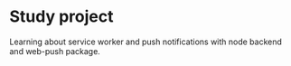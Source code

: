 # Study project

Learning about service worker and push notifications with node backend and web-push package.
